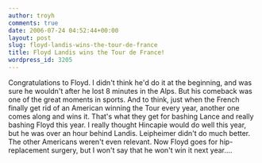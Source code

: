 ```yaml
---
author: troyh
comments: true
date: 2006-07-24 04:52:44+00:00
layout: post
slug: floyd-landis-wins-the-tour-de-france
title: Floyd Landis wins the Tour de France!
wordpress_id: 3205
---
```


Congratulations to Floyd. I didn't think he'd do it at the beginning, and was sure he wouldn't after he lost 8 minutes in the Alps. But his comeback was one of the great moments in sports. And to think, just when the French finally get rid of an American winning the Tour every year, another one comes along and wins it. That's what they get for bashing Lance and really bashing Floyd this year.
I really thought Hincapie would do well this year, but he was over an hour behind Landis. Leipheimer didn't do much better. The other Americans weren't even relevant. Now Floyd goes for hip-replacement surgery, but I won't say that he won't win it next year....
